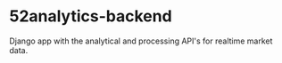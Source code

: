 # 52analytics-backend

Django app with the analytical and processing API's for realtime market data.
